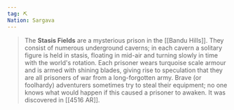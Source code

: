```yaml
---
tag: ⛏️
Nation: Sargava
---
```

> The **Stasis Fields** are a mysterious prison in the [[Bandu Hills]]. They consist of numerous underground caverns; in each cavern a solitary figure is held in stasis, floating in mid-air and turning slowly in time with the world's rotation.
> Each prisoner wears turquoise scale armour and is armed with shining blades, giving rise to speculation that they are all prisoners of war from a long-forgotten army. Brave (or foolhardy) adventurers sometimes try to steal their equipment; no one knows what would happen if this caused a prisoner to awaken.
> It was discovered in [[4516 AR]].







